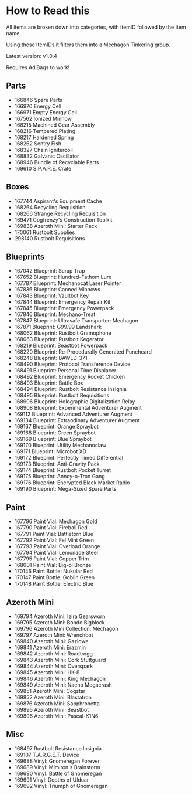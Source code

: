 # How to Read this
All items are broken down into categories, with itemID followed by the Item name.

Using these ItemIDs it filters them into a Mechagon Tinkering group. 

Latest version: v1.0.4

Requires AdiBags to work!

## Parts

* 166846 Spare Parts
* 166970 Energy Cell
* 166971 Empty Energy Cell
* 167562 Ionized Minnow
* 168215 Machined Gear Assembly
* 168216 Tempered Plating
* 168217 Hardened Spring
* 168262 Sentry Fish
* 168327 Chain Ignitercoil
* 168832 Galvanic Oscillator
* 168946 Bundle of Recyclable Parts
* 169610 S.P.A.R.E. Crate

## Boxes

* 167744 Aspirant's Equipment Cache
* 168264 Recycling Requisition
* 168266 Strange Recycling Requisition
* 169471 Cogfrenzy's Construction Toolkit
* 169838 Azeroth Mini: Starter Pack
* 170061 Rustbolt Supplies
* 298140 Rustbolt Requisitions

## Blueprints

* 167042 Blueprint: Scrap Trap
* 167652 Blueprint: Hundred-Fathom Lure
* 167787 Blueprint: Mechanocat Laser Pointer
* 167836 Blueprint: Canned Minnows
* 167843 Blueprint: Vaultbot Key
* 167844 Blueprint: Emergency Repair Kit
* 167845 Blueprint: Emergency Powerpack
* 167846 Blueprint: Mechano-Treat
* 167847 Blueprint: Ultrasafe Transporter: Mechagon
* 167871 Blueprint: G99.99 Landshark
* 168062 Blueprint: Rustbolt Gramophone
* 168063 Blueprint: Rustbolt Kegerator
* 168219 Blueprint: Beastbot Powerpack
* 168220 Blueprint: Re-Procedurally Generated Punchcard
* 168248 Blueprint: BAWLD-371
* 168490 Blueprint: Protocol Transference Device
* 168491 Blueprint: Personal Time Displacer
* 168492 Blueprint: Emergency Rocket Chicken
* 168493 Blueprint: Battle Box
* 168494 Blueprint: Rustbolt Resistance Insignia
* 168495 Blueprint: Rustbolt Requisitions
* 168906 Blueprint: Holographic Digitalization Relay
* 168908 Blueprint: Experimental Adventurer Augment
* 169112 Blueprint: Advanced Adventurer Augment
* 169134 Blueprint: Extraodinary Adventurer Augment
* 169167 Blueprint: Orange Spraybot
* 169168 Blueprint: Green Spraybot
* 169169 Blueprint: Blue Spraybot
* 169170 Blueprint: Utility Mechanoclaw
* 169171 Blueprint: Microbot XD
* 169172 Blueprint: Perfectly Timed Differential
* 169173 Blueprint: Anti-Gravity Pack
* 169174 Blueprint: Rustbolt Pocket Turret
* 169175 Blueprint: Annoy-o-Tron Gang
* 169176 Blueprint: Encrypted Black Market Radio
* 169190 Blueprint: Mega-Sized Spare Parts

## Paint

* 167796 Paint Vial: Mechagon Gold
* 167790 Paint Vial: Fireball Red
* 167791 Paint Vial: Battletorn Blue
* 167792 Paint Vial: Fel Mint Green
* 167793 Paint Vial: Overload Orange
* 167794 Paint Vial: Lemonade Steel
* 167795 Paint Vial: Copper Trim
* 168001 Paint Vial: Big-ol Bronze
* 170146 Paint Bottle: Nukular Red
* 170147 Paint Bottle: Goblin Green
* 170148 Paint Bottle: Electric Blue

## Azeroth Mini

* 169794 Azeroth Mini: Izira Gearsworn
* 169795 Azeroth Mini: Bondo Bigblock
* 169796 Azeroth Mini Collection: Mechagon
* 169797 Azeroth Mini: Wrenchbot
* 169840 Azeroth Mini: Gazlowe
* 169841 Azeroth Mini: Erazmin
* 169842 Azeroth Mini: Roadtrogg
* 169843 Azeroth Mini: Cork Stuttguard
* 169844 Azeroth Mini: Overspark
* 169845 Azeroth Mini: HK-8
* 169846 Azeroth Mini: King Mechagon
* 169849 Azeroth Mini: Naeno Megacrash
* 169851 Azeroth Mini: Cogstar
* 169852 Azeroth Mini: Blastatron
* 169876 Azeroth Mini: Sapphronetta
* 169895 Azeroth Mini: Beastbot
* 169896 Azeroth Mini: Pascal-K1N6

## Misc

* 168497 Rustbolt Resistance Insignia
* 169107 T.A.R.G.E.T. Device
* 169688 Vinyl: Gnomeregan Forever
* 169689 Vinyl: Mimiron's Brainstorm
* 169690 Vinyl: Battle of Gnomeregan
* 169691 Vinyl: Depths of Ulduar
* 169692 Vinyl: Triumph of Gnomeregan